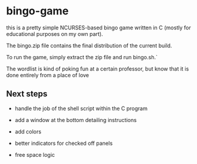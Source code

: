# bingo-game
this is a pretty simple NCURSES-based bingo game written in C (mostly for
educational purposes on my own part).

The bingo.zip file contains the final distribution of the current build.

To run the game, simply extract the zip file and run bingo.sh.`

The wordlist is kind of poking fun at a certain professor, but know that it is
done entirely from a place of love

## Next steps
* handle the job of the shell script within the C program

* add a window at the bottom detailing instructions

* add colors

* better indicators for checked off panels

* free space logic


